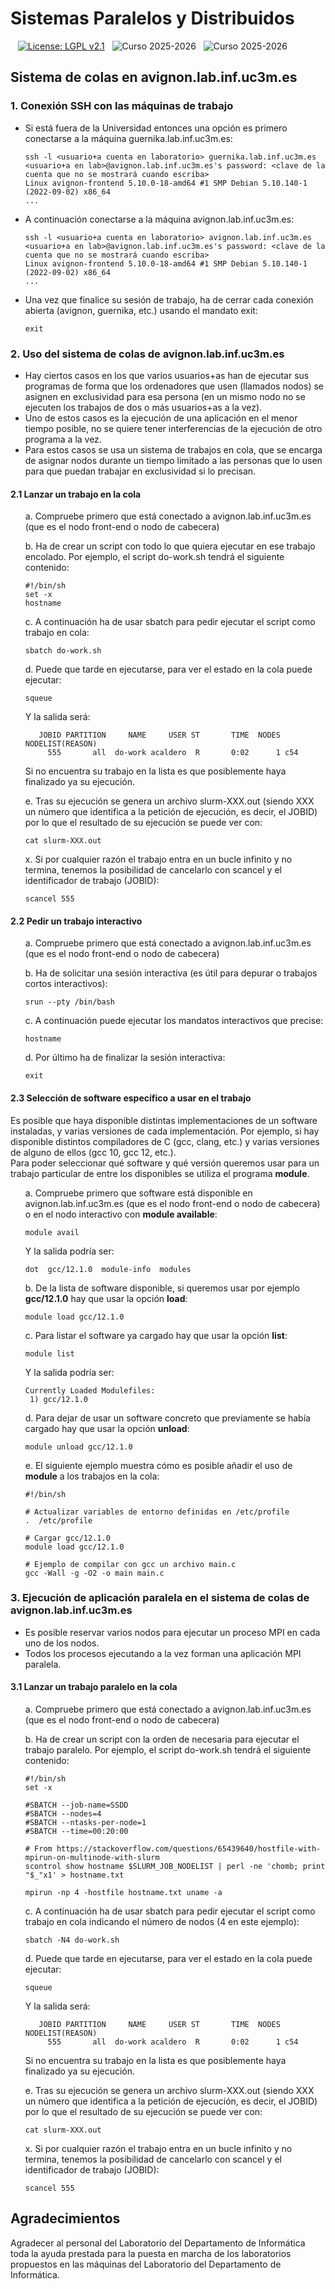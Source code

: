 # Sistemas Paralelos y Distribuidos

&nbsp;&nbsp; [![License: LGPL v2.1](https://img.shields.io/badge/License-LGPL_v2.1-blue.svg)](https://www.gnu.org/licenses/lgpl-2.1)
&nbsp; ![Curso 2025-2026](https://img.shields.io/badge/Curso-2025_2026-red.svg)
&nbsp; ![Curso 2025-2026](https://img.shields.io/badge/Autores-Alejandro%20Calderon%20Mateos%20y%20Felix%20Garcia%20Carballeira-brown.svg)


## Sistema de colas en avignon.lab.inf.uc3m.es


### 1. Conexión SSH con las máquinas de trabajo

* Si está fuera de la Universidad entonces una opción es primero conectarse a la máquina guernika.lab.inf.uc3m.es:
  ```
  ssh -l <usuario+a cuenta en laboratorio> guernika.lab.inf.uc3m.es
  <usuario+a en lab>@avignon.lab.inf.uc3m.es's password: <clave de la cuenta que no se mostrará cuando escriba>
  Linux avignon-frontend 5.10.0-18-amd64 #1 SMP Debian 5.10.140-1 (2022-09-02) x86_64
  ...
  ```

* A continuación conectarse a la máquina avignon.lab.inf.uc3m.es:
  ```
  ssh -l <usuario+a cuenta en laboratorio> avignon.lab.inf.uc3m.es
  <usuario+a en lab>@avignon.lab.inf.uc3m.es's password: <clave de la cuenta que no se mostrará cuando escriba>
  Linux avignon-frontend 5.10.0-18-amd64 #1 SMP Debian 5.10.140-1 (2022-09-02) x86_64
  ...
  ```

* Una vez que finalice su sesión de trabajo, ha de cerrar cada conexión abierta (avignon, guernika, etc.) usando el mandato exit:
  ```
  exit
  ```


### 2. Uso del sistema de colas de avignon.lab.inf.uc3m.es

* Hay ciertos casos en los que varios usuarios+as han de ejecutar sus programas de forma que los ordenadores que usen (llamados nodos) se asignen en exclusividad para esa persona (en un mismo nodo no se ejecuten los trabajos de dos o más usuarios+as a la vez).
* Uno de estos casos es la ejecución de una aplicación en el menor tiempo posible, no se quiere tener interferencias de la ejecución de otro programa a la vez.
* Para estos casos se usa un sistema de trabajos en cola, que se encarga de asignar nodos durante un tiempo limitado a las personas que lo usen para que puedan trabajar en exclusividad si lo precisan.

#### 2.1 Lanzar un trabajo en la cola
<ol type="a">
  a. Compruebe primero que está conectado a avignon.lab.inf.uc3m.es (que es el nodo front-end o nodo de cabecera)
  
  b. Ha de crear un script con todo lo que quiera ejecutar en ese trabajo encolado.
     Por ejemplo, el script do-work.sh tendrá el siguiente contenido:
```
#!/bin/sh
set -x
hostname
```

  c. A continuación ha de usar sbatch para pedir ejecutar el script como trabajo en cola:
```
sbatch do-work.sh
``` 

  d. Puede que tarde en ejecutarse, para ver el estado en la cola puede ejecutar:
```
squeue
```
Y la salida será:
```
   JOBID PARTITION     NAME     USER ST       TIME  NODES NODELIST(REASON)
     555       all  do-work acaldero  R       0:02      1 c54
```
Si no encuentra su trabajo en la lista es que posiblemente haya finalizado ya su ejecución.

  e. Tras su ejecución se genera un archivo slurm-XXX.out (siendo XXX un número que identifica a la petición de ejecución, es decir, el JOBID) por lo que el resultado de su ejecución se puede ver con:
```
cat slurm-XXX.out
```

  x. Si por cualquier razón el trabajo entra en un bucle infinito y no termina, tenemos la posibilidad de cancelarlo con scancel y el identificador de trabajo (JOBID):
```
scancel 555
```
</ol>


#### 2.2 Pedir un trabajo interactivo
<ol type="a">
  a. Compruebe primero que está conectado a avignon.lab.inf.uc3m.es (que es el nodo front-end o nodo de cabecera)
  
  b. Ha de solicitar una sesión interactiva (es útil para depurar o trabajos cortos interactivos):
```
srun --pty /bin/bash
```

  c. A continuación puede ejecutar los mandatos interactivos que precise:
```
hostname
```

  d. Por último ha de finalizar la sesión interactiva:
```
exit
```
</ol>


#### 2.3 Selección de software específico a usar en el trabajo
Es posible que haya disponible distintas implementaciones de un software instaladas, y varias versiones de cada implementación.
Por ejemplo, si hay disponible distintos compiladores de C (gcc, clang, etc.) y varias versiones de alguno de ellos (gcc 10, gcc 12, etc.).<br/>
Para poder seleccionar qué software y qué versión queremos usar para un trabajo particular de entre los disponibles se utiliza el programa **module**.

<ol type="a">
  
  a. Compruebe primero que software está disponible en avignon.lab.inf.uc3m.es (que es el nodo front-end o nodo de cabecera) o en el nodo interactivo con **module available**:
```
module avail
```
Y la salida podría ser:
```
dot  gcc/12.1.0  module-info  modules
```

  b. De la lista de software disponible, si queremos usar por ejemplo **gcc/12.1.0** hay que usar la opción **load**:
```
module load gcc/12.1.0
```

  c. Para listar el software ya cargado hay que usar la opción **list**:
```
module list
```
Y la salida podría ser:
```
Currently Loaded Modulefiles:
 1) gcc/12.1.0
```

  d. Para dejar de usar un software concreto que previamente se había cargado hay que usar la opción **unload**:
```
module unload gcc/12.1.0
```

  e. El siguiente ejemplo muestra cómo es posible añadir el uso de **module** a los trabajos en la cola:
```
#!/bin/sh

# Actualizar variables de entorno definidas en /etc/profile
.  /etc/profile

# Cargar gcc/12.1.0
module load gcc/12.1.0

# Ejemplo de compilar con gcc un archivo main.c
gcc -Wall -g -O2 -o main main.c
```
</ol>


### 3. Ejecución de aplicación paralela en el sistema de colas de avignon.lab.inf.uc3m.es

* Es posible reservar varios nodos para ejecutar un proceso MPI en cada uno de los nodos.
* Todos los procesos ejecutando a la vez forman una aplicación MPI paralela.

#### 3.1 Lanzar un trabajo paralelo en la cola
<ol type="a">
  a. Compruebe primero que está conectado a avignon.lab.inf.uc3m.es (que es el nodo front-end o nodo de cabecera)
  
  b. Ha de crear un script con la orden de necesaria para ejecutar el trabajo paralelo.
     Por ejemplo, el script do-work.sh tendrá el siguiente contenido:
```
#!/bin/sh
set -x

#SBATCH --job-name=SSDD
#SBATCH --nodes=4
#SBATCH --ntasks-per-node=1
#SBATCH --time=00:20:00

# From https://stackoverflow.com/questions/65439640/hostfile-with-mpirun-on-multinode-with-slurm
scontrol show hostname $SLURM_JOB_NODELIST | perl -ne 'chomb; print "$_"x1' > hostname.txt

mpirun -np 4 -hostfile hostname.txt uname -a
```

  c. A continuación ha de usar sbatch para pedir ejecutar el script como trabajo en cola indicando el número de nodos (4 en este ejemplo):
```
sbatch -N4 do-work.sh
``` 

  d. Puede que tarde en ejecutarse, para ver el estado en la cola puede ejecutar:
```
squeue
```
Y la salida será:
```
   JOBID PARTITION     NAME     USER ST       TIME  NODES NODELIST(REASON)
     555       all  do-work acaldero  R       0:02      1 c54
```
Si no encuentra su trabajo en la lista es que posiblemente haya finalizado ya su ejecución.

  e. Tras su ejecución se genera un archivo slurm-XXX.out (siendo XXX un número que identifica a la petición de ejecución, es decir, el JOBID) por lo que el resultado de su ejecución se puede ver con:
```
cat slurm-XXX.out
```

  x. Si por cualquier razón el trabajo entra en un bucle infinito y no termina, tenemos la posibilidad de cancelarlo con scancel y el identificador de trabajo (JOBID):
```
scancel 555
```
</ol>


## Agradecimientos

Agradecer al personal del Laboratorio del Departamento de Informática toda la ayuda prestada para la puesta en marcha de los laboratorios propuestos en las máquinas del Laboratorio del Departamento de Informática.


